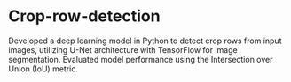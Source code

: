 # Crop-row-detection
Developed a deep learning model in Python to detect crop rows from input images, utilizing U-Net architecture with TensorFlow for image segmentation. Evaluated model performance using the Intersection over Union (IoU) metric.
